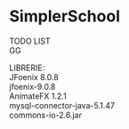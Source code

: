 # SimplerSchool
TODO LIST<br />
  GG<br />
  
  
LIBRERIE:<br />
  JFoenix 8.0.8<br />
  jfoenix-9.0.8<br />
  AnimateFX 1.2.1<br />
  mysql-connector-java-5.1.47<br />
  commons-io-2.6.jar
